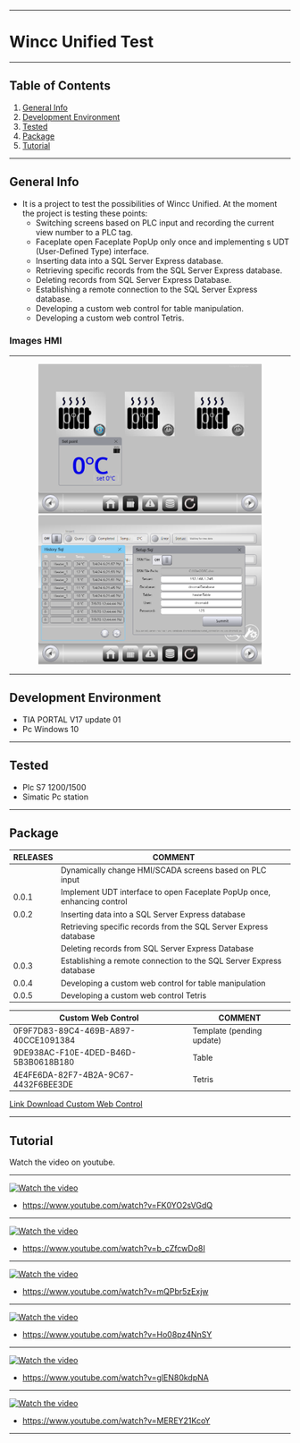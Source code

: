 ***
# Wincc Unified Test
***
## Table of Contents
1. [General Info](#general-info)
2. [Development Environment](#development-environment)
3. [Tested](#tested)
4. [Package](#package)
5. [Tutorial](#tutorial)
***
## General Info
* It is a project to test the possibilities of Wincc Unified. At the moment the project is testing these points:
   - Switching screens based on PLC input and recording the current view number to a PLC tag. 
   - Faceplate open Faceplate PopUp only once and implementing s UDT (User-Defined Type) interface.
   - Inserting data into a SQL Server Express database.
   - Retrieving specific records from the SQL Server Express database.
   - Deleting records from SQL Server Express Database.
   - Establishing a remote connection to the SQL Server Express database.
   - Developing a custom web control for table manipulation.
   - Developing a custom web control Tetris.

### Images HMI
***
<div align="center">
    <img src="/Images/ImageHMI2.png"width="400px"</img>
    <img src="/Images/ImageHMI3.png"width="400px"</img>
</div>  

***
## Development Environment
* TIA PORTAL V17 update 01
* Pc Windows 10
***
## Tested
* Plc S7 1200/1500
* Simatic Pc station
***
## Package

|RELEASES  | COMMENT |
| ------ | ------ |
|        | Dynamically change HMI/SCADA screens based on PLC input                 |
| 0.0.1  | Implement UDT interface to open Faceplate PopUp once, enhancing control |
| 0.0.2  | Inserting data into a SQL Server Express database                       |
|        | Retrieving specific records from the SQL Server Express database        |
|        | Deleting records from SQL Server Express Database                       |
| 0.0.3  | Establishing a remote connection to the SQL Server Express database     |
| 0.0.4  | Developing a custom web control for table manipulation                  |
| 0.0.5  | Developing a custom web control Tetris                                  |

| Custom Web Control       | COMMENT |
| ------ | ------ |
|0F9F7D83-89C4-469B-A897-40CCE1091384| Template  (pending update) |
|9DE938AC-F10E-4DED-B46D-5B3B0618B180| Table  |
|4E4FE6DA-82F7-4B2A-9C67-4432F6BEE3DE| Tetris |

[Link Download Custom Web Control](Sources/CustomControl)

***
## Tutorial
Watch the video on youtube.
***
[![Watch the video](https://img.youtube.com/vi/FK0YO2sVGdQ/0.jpg)](https://www.youtube.com/watch?v=FK0YO2sVGdQ)
* https://www.youtube.com/watch?v=FK0YO2sVGdQ
***
[![Watch the video](https://img.youtube.com/vi/b_cZfcwDo8I/0.jpg)](https://www.youtube.com/watch?v=b_cZfcwDo8I)
* https://www.youtube.com/watch?v=b_cZfcwDo8I
***
[![Watch the video](https://img.youtube.com/vi/mQPbr5zExjw/0.jpg)](https://www.youtube.com/watch?v=mQPbr5zExjw)
* https://www.youtube.com/watch?v=mQPbr5zExjw
***
[![Watch the video](https://img.youtube.com/vi/Ho08pz4NnSY/0.jpg)](https://www.youtube.com/watch?v=Ho08pz4NnSY)
* https://www.youtube.com/watch?v=Ho08pz4NnSY
***
[![Watch the video](https://img.youtube.com/vi/glEN80kdpNA/0.jpg)](https://www.youtube.com/watch?v=glEN80kdpNA)
* https://www.youtube.com/watch?v=glEN80kdpNA
***
[![Watch the video](https://img.youtube.com/vi/MEREY21KcoY/0.jpg)](https://www.youtube.com/watch?v=MEREY21KcoY)
* https://www.youtube.com/watch?v=MEREY21KcoY
***

